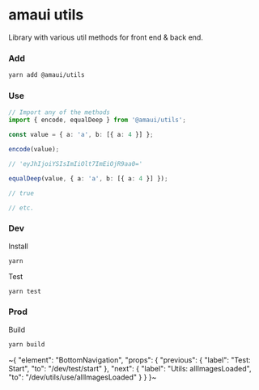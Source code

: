 
# amaui utils

Library with various util methods for front end & back end.

### Add

```sh
yarn add @amaui/utils
```

### Use

```ts
// Import any of the methods
import { encode, equalDeep } from '@amaui/utils';

const value = { a: 'a', b: [{ a: 4 }] };

encode(value);

// 'eyJhIjoiYSIsImIiOlt7ImEiOjR9aa0='

equalDeep(value, { a: 'a', b: [{ a: 4 }] });

// true

// etc.
```

### Dev

Install

```sh
yarn
```

Test

```sh
yarn test
```

### Prod

Build

```sh
yarn build
```

~{
  "element": "BottomNavigation",
  "props": {
    "previous": {
      "label": "Test: Start",
      "to": "/dev/test/start"
    },
    "next": {
      "label": "Utils: allImagesLoaded",
      "to": "/dev/utils/use/allImagesLoaded"
    }
  }
}~

